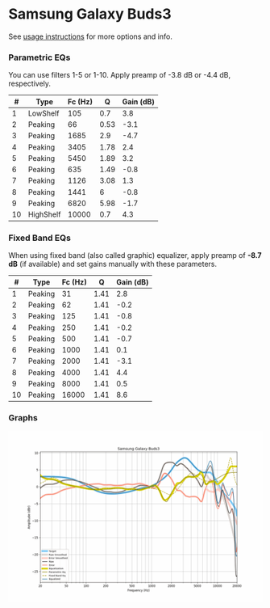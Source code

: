 # Samsung Galaxy Buds3
See [usage instructions](https://github.com/jaakkopasanen/AutoEq#usage) for more options and info.

### Parametric EQs
You can use filters 1-5 or 1-10. Apply preamp of -3.8 dB or -4.4 dB, respectively.

|   # | Type      |   Fc (Hz) |    Q |   Gain (dB) |
|-----|-----------|-----------|------|-------------|
|   1 | LowShelf  |       105 | 0.7  |         3.8 |
|   2 | Peaking   |        66 | 0.53 |        -3.1 |
|   3 | Peaking   |      1685 | 2.9  |        -4.7 |
|   4 | Peaking   |      3405 | 1.78 |         2.4 |
|   5 | Peaking   |      5450 | 1.89 |         3.2 |
|   6 | Peaking   |       635 | 1.49 |        -0.8 |
|   7 | Peaking   |      1126 | 3.08 |         1.3 |
|   8 | Peaking   |      1441 | 6    |        -0.8 |
|   9 | Peaking   |      6820 | 5.98 |        -1.7 |
|  10 | HighShelf |     10000 | 0.7  |         4.3 |

### Fixed Band EQs
When using fixed band (also called graphic) equalizer, apply preamp of **-8.7 dB** (if available) and set gains manually with these parameters.

|   # | Type    |   Fc (Hz) |    Q |   Gain (dB) |
|-----|---------|-----------|------|-------------|
|   1 | Peaking |        31 | 1.41 |         2.8 |
|   2 | Peaking |        62 | 1.41 |        -0.2 |
|   3 | Peaking |       125 | 1.41 |        -0.8 |
|   4 | Peaking |       250 | 1.41 |        -0.2 |
|   5 | Peaking |       500 | 1.41 |        -0.7 |
|   6 | Peaking |      1000 | 1.41 |         0.1 |
|   7 | Peaking |      2000 | 1.41 |        -3.1 |
|   8 | Peaking |      4000 | 1.41 |         4.4 |
|   9 | Peaking |      8000 | 1.41 |         0.5 |
|  10 | Peaking |     16000 | 1.41 |         8.6 |

### Graphs
![](./Samsung%20Galaxy%20Buds3.png)
